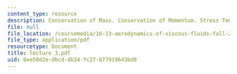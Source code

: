 ```yaml
---
content_type: resource
description: Conservation of Mass. Conservation of Momentum. Stress Tensor
file: null
file_location: /coursemedia/16-13-aerodynamics-of-viscous-fluids-fall-2003/8ee58d2edbcddb34fc27b77919643bd0_lecture_3.pdf
file_type: application/pdf
resourcetype: Document
title: lecture_3.pdf
uid: 8ee58d2e-dbcd-db34-fc27-b77919643bd0
---
```

